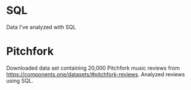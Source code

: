 # SQL
Data I've analyzed with SQL

# Pitchfork
Downloaded data set containing 20,000 Pitchfork music reviews from https://components.one/datasets/#pitchfork-reviews. Analyzed reviews using SQL.
